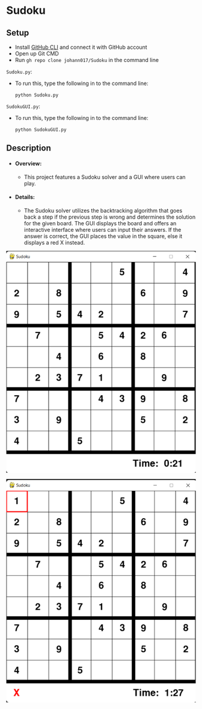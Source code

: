 # Sudoku

## Setup
- Install [GitHub CLI](https://cli.github.com/) and connect it with GitHub account
- Open up Git CMD
- Run `gh repo clone johann017/Sudoku` in the command line

`Sudoku.py`:
- To run this, type the following in to the command line:
  ```
  python Sudoku.py
  ```
  
`SudokuGUI.py`:
- To run this, type the following in to the command line:
  ```
  python SudokuGUI.py
  ```


## Description
- #### Overview: 
    - This project features a Sudoku solver and a GUI where users can play.
- #### Details: 
    - The Sudoku solver utilizes the backtracking algorithm that goes back a step if the previous step is wrong and determines the solution for the given board. The GUI displays the board and offers an interactive interface where users can input their answers. If the answer is correct, the GUI places the value in the square, else it displays a red X instead.
    
<p align="center">
   <img src="https://github.com/johann017/Sudoku/blob/22c2899e21ec943ff8df87d246e701dee6d66c53/Screenshots/SudokuBoard.PNG"/>
</p>
<p align="center">
   <img src="https://github.com/johann017/Sudoku/blob/22c2899e21ec943ff8df87d246e701dee6d66c53/Screenshots/SudokuPlacement.PNG"/>
</p>
